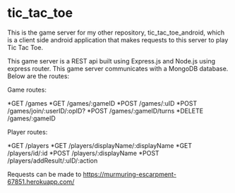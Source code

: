 # tic_tac_toe

This is the game server for my other repository, tic_tac_toe_android, which is a client side android application that makes requests to this server to play Tic Tac Toe.

This game server is a REST api built using Express.js and Node.js using express router. This game server communicates with a MongoDB database. Below are the routes:

Game routes:

*GET /games
*GET /games/:gameID
*POST /games/:uID
*POST /games/join/:userID/:opID?
*POST /games/:gameID/turns
*DELETE /games/:gameID

Player routes:

*GET /players
*GET /players/displayName/:displayName
*GET /players/id/:id
*POST /players/:displayName
*POST /players/addResult/:uID/:action

Requests can be made to https://murmuring-escarpment-67851.herokuapp.com/
